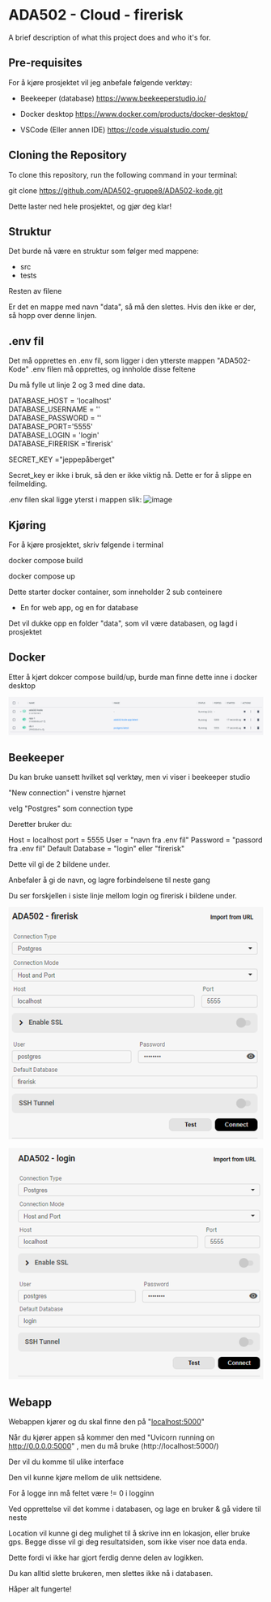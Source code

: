 # ADA502 - Cloud - firerisk

A brief description of what this project does and who it's for.

## Pre-requisites

For å kjøre prosjektet vil jeg anbefale følgende verktøy:

- Beekeeper (database)
https://www.beekeeperstudio.io/

- Docker desktop
https://www.docker.com/products/docker-desktop/

- VSCode (Eller annen IDE)
https://code.visualstudio.com/

## Cloning the Repository

To clone this repository, run the following command in your terminal:

git clone https://github.com/ADA502-gruppe8/ADA502-kode.git

Dette laster ned hele prosjektet, og gjør deg klar! 

## Struktur

Det burde nå være en struktur som følger med mappene:

-   src
-   tests

Resten av filene

Er det en mappe med navn "data", så må den slettes. Hvis den ikke er der, så hopp over denne linjen.



## .env fil

Det må opprettes en .env fil, som ligger i den ytterste mappen "ADA502-Kode"
.env filen må opprettes, og innholde disse feltene

Du må fylle ut linje 2 og 3 med dine data.

DATABASE_HOST = 'localhost' <br />
DATABASE_USERNAME = '' <br />
DATABASE_PASSWORD = '' <br />
DATABASE_PORT='5555' <br />
DATABASE_LOGIN = 'login' <br />
DATABASE_FIRERISK ='firerisk' <br />

SECRET_KEY ="jeppepåberget"

Secret_key er ikke i bruk, så den er ikke viktig nå. Dette er for å slippe en feilmelding.

.env filen skal ligge yterst i mappen slik:
![image](https://github.com/ADA502-gruppe8/ADA502-kode/assets/122608579/aed8c33f-ccd1-4d1d-b9aa-2561a99d0dba)

## Kjøring

For å kjøre prosjektet, skriv følgende i terminal

docker compose build

docker compose up

Dette starter docker container, som inneholder 2 sub conteinere
- En for web app, og en for database

Det vil dukke opp en folder "data", som vil være databasen, og lagd i prosjektet

## Docker

Etter å kjørt dokcer compose build/up, burde man finne dette inne i docker desktop

![](image.png)

## Beekeeper

Du kan bruke uansett hvilket sql verktøy, men vi viser i beekeeper studio

"New connection" i venstre hjørnet

velg "Postgres" som connection type

Deretter bruker du:

Host = localhost
port = 5555
User = "navn fra .env fil"
Password = "passord fra .env fil"
Default Database = "login" eller "firerisk"

Dette vil gi de 2 bildene under. 

Anbefaler å gi de navn, og lagre forbindelsene til neste gang

Du ser forskjellen i siste linje mellom login og firerisk i bildene under.


![alt text](image-1.png)

![alt text](image-2.png)


## Webapp

Webappen kjører og du skal finne den på "[localhost:5000](http://localhost:5000/)"

Når du kjører appen så kommer den med "Uvicorn running on http://0.0.0.0:5000" , men du må bruke (http://localhost:5000/)

Der vil du komme til ulike interface

Den vil kunne kjøre mellom de ulik nettsidene.

For å logge inn må feltet være != 0 i logginn

Ved opprettelse vil det komme i databasen, og lage en bruker & gå videre til neste

Location vil kunne gi deg mulighet til å skrive inn en lokasjon, eller bruke gps.
Begge disse vil gi deg resultatsiden, som ikke viser noe data enda.

Dette fordi vi ikke har gjort ferdig denne delen av logikken.

Du kan alltid slette brukeren, men slettes ikke nå i databasen. 

Håper alt fungerte! 
